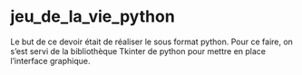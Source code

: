 # jeu_de_la_vie_python


Le but de ce devoir était de réaliser le <jeu de la vie> sous format python. Pour ce faire, on s’est servi de la bibliothèque Tkinter de python pour mettre en place l’interface graphique.
